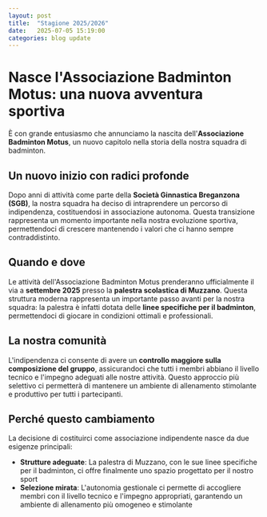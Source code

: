 ```yaml
---
layout: post
title:  "Stagione 2025/2026"
date:   2025-07-05 15:19:00
categories: blog update
---
```


# Nasce l'Associazione Badminton Motus: una nuova avventura sportiva

È con grande entusiasmo che annunciamo la nascita dell'**Associazione Badminton Motus**, un nuovo capitolo nella storia della nostra squadra di badminton.

## Un nuovo inizio con radici profonde

Dopo anni di attività come parte della **Società Ginnastica Breganzona (SGB)**, la nostra squadra ha deciso di intraprendere un percorso di indipendenza, costituendosi in associazione autonoma. Questa transizione rappresenta un momento importante nella nostra evoluzione sportiva, permettendoci di crescere mantenendo i valori che ci hanno sempre contraddistinto.

## Quando e dove

Le attività dell'Associazione Badminton Motus prenderanno ufficialmente il via a **settembre 2025** presso la **palestra scolastica di Muzzano**. Questa struttura moderna rappresenta un importante passo avanti per la nostra squadra: la palestra è infatti dotata delle **linee specifiche per il badminton**, permettendoci di giocare in condizioni ottimali e professionali.

## La nostra comunità

L'indipendenza ci consente di avere un **controllo maggiore sulla composizione del gruppo**, assicurandoci che tutti i membri abbiano il livello tecnico e l'impegno adeguati alle nostre attività. Questo approccio più selettivo ci permetterà di mantenere un ambiente di allenamento stimolante e produttivo per tutti i partecipanti.

## Perché questo cambiamento

La decisione di costituirci come associazione indipendente nasce da due esigenze principali:

- **Strutture adeguate**: La palestra di Muzzano, con le sue linee specifiche per il badminton, ci offre finalmente uno spazio progettato per il nostro sport
- **Selezione mirata**: L'autonomia gestionale ci permette di accogliere membri con il livello tecnico e l'impegno appropriati, garantendo un ambiente di allenamento più omogeneo e stimolante